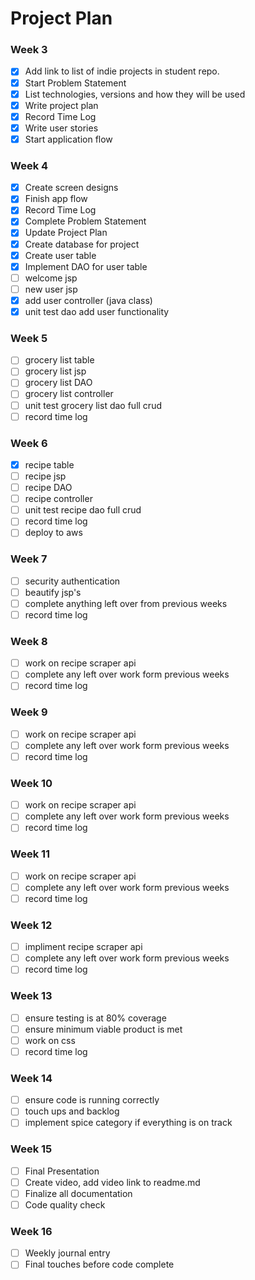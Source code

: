 # Project Plan

### Week 3
- [x] Add link to list of indie projects in student repo.
- [x] Start Problem Statement
- [x] List technologies, versions and how they will be used
- [x] Write project plan
- [x] Record Time Log
- [x] Write user stories
- [x] Start application flow

### Week 4
- [x] Create screen designs
- [x] Finish app flow
- [x] Record Time Log
- [x] Complete Problem Statement
- [x] Update Project Plan
- [x] Create database for project
- [x] Create user table
- [x] Implement DAO for user table
- [ ] welcome jsp
- [ ] new user jsp
- [x] add user controller (java class)
- [x] unit test dao add user functionality

### Week 5
- [ ] grocery list table
- [ ] grocery list jsp
- [ ] grocery list DAO
- [ ] grocery list controller
- [ ] unit test grocery list dao full crud
- [ ] record time log

### Week 6
- [x] recipe table
- [ ] recipe jsp
- [ ] recipe DAO
- [ ] recipe controller
- [ ] unit test recipe dao full crud
- [ ] record time log
- [ ] deploy to aws

### Week 7
- [ ] security authentication
- [ ] beautify jsp's
- [ ] complete anything left over from previous weeks
- [ ] record time log

### Week 8
- [ ] work on recipe scraper api
- [ ] complete any left over work form previous weeks
- [ ] record time log

### Week 9
- [ ] work on recipe scraper api
- [ ] complete any left over work form previous weeks
- [ ] record time log

### Week 10
- [ ] work on recipe scraper api
- [ ] complete any left over work form previous weeks
- [ ] record time log

### Week 11
- [ ] work on recipe scraper api
- [ ] complete any left over work form previous weeks
- [ ] record time log

### Week 12
- [ ] impliment recipe scraper api
- [ ] complete any left over work form previous weeks
- [ ] record time log

### Week 13
- [ ] ensure testing is at 80% coverage
- [ ] ensure minimum viable product is met
- [ ] work on css
- [ ] record time log

### Week 14
- [ ] ensure code is running correctly
- [ ] touch ups and backlog
- [ ] implement spice category if everything is on track

### Week 15
- [ ] Final Presentation
- [ ] Create video, add video link to readme.md
- [ ] Finalize all documentation
- [ ] Code quality check

### Week 16
- [ ] Weekly journal entry
- [ ] Final touches before code complete